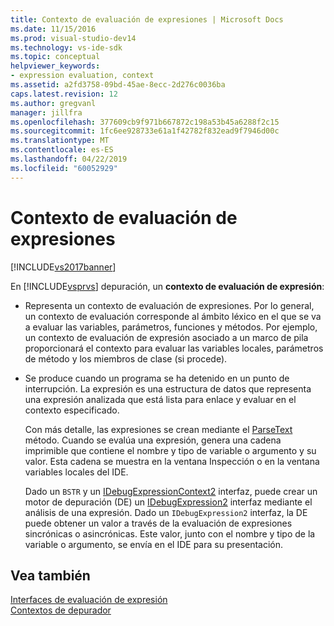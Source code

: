 ```yaml
---
title: Contexto de evaluación de expresiones | Microsoft Docs
ms.date: 11/15/2016
ms.prod: visual-studio-dev14
ms.technology: vs-ide-sdk
ms.topic: conceptual
helpviewer_keywords:
- expression evaluation, context
ms.assetid: a2fd3758-09bd-45ae-8ecc-2d276c0036ba
caps.latest.revision: 12
ms.author: gregvanl
manager: jillfra
ms.openlocfilehash: 377609cb9f971b667872c198a53b45a6288f2c15
ms.sourcegitcommit: 1fc6ee928733e61a1f42782f832ead9f7946d00c
ms.translationtype: MT
ms.contentlocale: es-ES
ms.lasthandoff: 04/22/2019
ms.locfileid: "60052929"
---
```

# <a name="expression-evaluation-context"></a>Contexto de evaluación de expresiones
[!INCLUDE[vs2017banner](../../includes/vs2017banner.md)]

En [!INCLUDE[vsprvs](../../includes/vsprvs-md.md)] depuración, un **contexto de evaluación de expresión**:  
  
- Representa un contexto de evaluación de expresiones. Por lo general, un contexto de evaluación corresponde al ámbito léxico en el que se va a evaluar las variables, parámetros, funciones y métodos. Por ejemplo, un contexto de evaluación de expresión asociado a un marco de pila proporcionará el contexto para evaluar las variables locales, parámetros de método y los miembros de clase (si procede).  
  
- Se produce cuando un programa se ha detenido en un punto de interrupción. La expresión es una estructura de datos que representa una expresión analizada que está lista para enlace y evaluar en el contexto especificado.  
  
     Con más detalle, las expresiones se crean mediante el [ParseText](../../extensibility/debugger/reference/idebugexpressioncontext2-parsetext.md) método. Cuando se evalúa una expresión, genera una cadena imprimible que contiene el nombre y tipo de variable o argumento y su valor. Esta cadena se muestra en la ventana Inspección o en la ventana variables locales del IDE.  
  
     Dado un `BSTR` y un [IDebugExpressionContext2](../../extensibility/debugger/reference/idebugexpressioncontext2.md) interfaz, puede crear un motor de depuración (DE) un [IDebugExpression2](../../extensibility/debugger/reference/idebugexpression2.md) interfaz mediante el análisis de una expresión. Dado un `IDebugExpression2` interfaz, la DE puede obtener un valor a través de la evaluación de expresiones sincrónicas o asincrónicas. Este valor, junto con el nombre y tipo de la variable o argumento, se envía en el IDE para su presentación.  
  
## <a name="see-also"></a>Vea también  
 [Interfaces de evaluación de expresión](../../extensibility/debugger/reference/expression-evaluation-interfaces.md)   
 [Contextos de depurador](../../extensibility/debugger/debugger-contexts.md)

